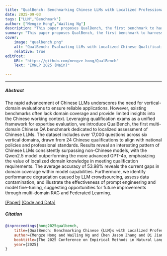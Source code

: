 ```yaml
---
title: "QualBench: Benchmarking Chinese LLMs with Localized Professional Qualifications for Vertical Domain Evaluation" 
date: 2025-09-03
tags: ["LLM","Benchmark"]
author: ["Mengze Hong","Wailing Ng"]
description: "This paper proposes QualBench, the first benchmark to harness Chinese professional qualification exams, highlighting the importance of localized evaluation in vertical domains." 
summary: "This paper proposes QualBench, the first benchmark to harness Chinese professional qualification exams, highlighting the importance of localized evaluation in vertical domains." 
cover:
    image: "qualbench.png"
    alt: "QualBench: Evaluating LLMs with Localized Chinese Qualifications"
    relative: true
editPost:
    URL: "https://github.com/mengze-hong/QualBench"
    Text: "EMNLP 2025 (Main)"

---
```

---

##### Abstract

The rapid advancement of Chinese LLMs underscores the need for vertical-domain evaluations to ensure reliable applications. However, existing benchmarks often lack domain coverage and provide limited insights into the Chinese working context. Leveraging qualification exams as a unified framework for expertise evaluation, we introduce QualBench, the first multi-domain Chinese QA benchmark dedicated to localized assessment of Chinese LLMs. The dataset includes over 17,000 questions across six vertical domains, drawn from 24 Chinese qualifications to align with national policies and professional standards. Results reveal an interesting pattern of Chinese LLMs consistently surpassing non-Chinese models, with the Qwen2.5 model outperforming the more advanced GPT-4o, emphasizing the value of localized domain knowledge in meeting qualification requirements. The average accuracy of 53.98% reveals the current gaps in domain coverage within model capabilities. Furthermore, we identify performance degradation caused by LLM crowdsourcing, assess data contamination, and illustrate the effectiveness of prompt engineering and model fine-tuning, suggesting opportunities for future improvements through multi-domain RAG and Federated Learning. 

[[Paper]](qualbench.pdf) [[Code and Data]](https://github.com/mengze-hong/QualBench)

##### Citation

```bibtex
@inproceedings{hong2025qualbench,
    title={QualBench: Benchmarking Chinese {LLM}s with Localized Professional Qualifications for Vertical Domain Evaluation},
    author={Mengze Hong and Wailing Ng and Chen Jason Zhang and Di Jiang},
    booktitle={The 2025 Conference on Empirical Methods in Natural Language Processing},
    year={2025}
}
```